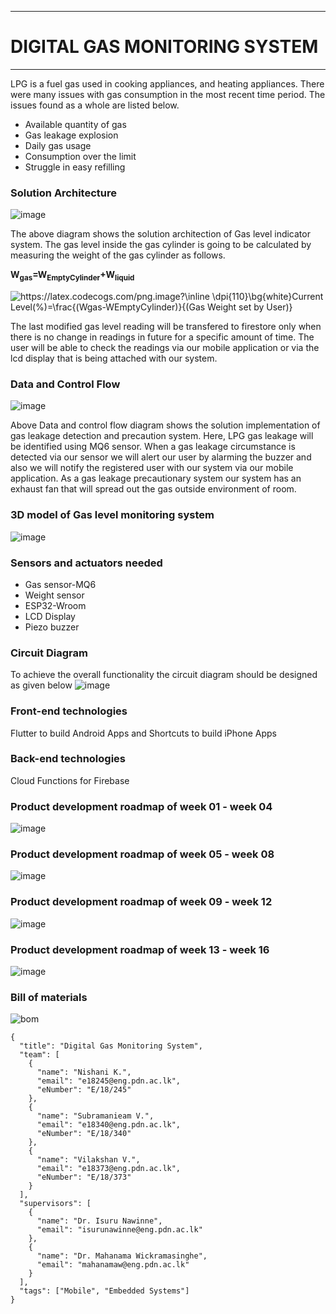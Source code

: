 ___
# DIGITAL GAS MONITORING SYSTEM
___

LPG is a fuel gas used in cooking appliances, and heating appliances. There were many issues with gas consumption in the most recent time period. The issues found as a whole are listed below.
* Available quantity of gas
* Gas leakage explosion
* Daily gas usage
* Consumption over the limit
* Struggle in easy refilling

### Solution Architecture
![image](https://user-images.githubusercontent.com/95094083/204203194-5b5e47a1-138a-475a-9889-5314d6789042.png)

The above diagram shows the solution architection of Gas level indicator system. The gas level inside the gas cylinder is going to be calculated by measuring the weight of the gas cylinder as follows.

**W<sub>gas</sub>=W<sub>EmptyCylinder</sub>+W<sub>liquid</sub>**

<img src="https://latex.codecogs.com/png.image?\inline&space;\dpi{110}\bg{white}Current&space;Level(%)=\frac{(Wgas-WEmptyCylinder)}{(Gas&space;Weight&space;set&space;by&space;User)}" title="https://latex.codecogs.com/png.image?\inline \dpi{110}\bg{white}Current Level(%)=\frac{(Wgas-WEmptyCylinder)}{(Gas Weight set by User)}" />

The last modified gas level reading will be transfered to firestore only when there is no change in readings in future for a specific amount of time. The user will be able to check the readings via our mobile application or via the lcd display that is being attached with our system.


### Data and Control Flow
![image](https://user-images.githubusercontent.com/95094083/204203325-5ba9f899-ed1a-4dba-b335-d2d99da205d1.png)

Above Data and control flow diagram shows the solution implementation of gas leakage detection and precaution system. Here, LPG gas leakage will be identified using MQ6 sensor. When a gas leakage circumstance is detected via our sensor we will alert our user by alarming the buzzer and also we will notify the registered user with our system via our mobile application. As a gas leakage precautionary system our system has an exhaust fan that will spread out the gas outside environment of room.

### 3D model of Gas level monitoring system
![image](https://user-images.githubusercontent.com/95094083/204203522-b9896378-0acf-4e6f-b42d-f61854d931e3.png)

### Sensors and actuators needed
* Gas sensor-MQ6
* Weight sensor
* ESP32-Wroom
* LCD Display 
* Piezo buzzer 

### Circuit Diagram
To achieve the overall functionality the circuit diagram should be designed as given below
![image](https://user-images.githubusercontent.com/95094083/204203765-5c2e0abe-bd20-43ad-9d6a-372a204420b7.png)

### Front-end technologies
Flutter to build Android Apps and Shortcuts to build iPhone Apps

### Back-end technologies
Cloud Functions for Firebase

### Product development roadmap of week 01 - week 04
![image](https://user-images.githubusercontent.com/95094083/204204835-e30f008e-5f93-4dc1-bc82-8686bd5a76e6.png)

### Product development roadmap of week 05 - week 08
![image](https://user-images.githubusercontent.com/95094083/204204779-d91b8ca1-e968-4fe2-964e-e8afd8922ec1.png)

### Product development roadmap of week 09 - week 12
![image](https://user-images.githubusercontent.com/95094083/204204674-72af1380-a943-40f9-9f83-43df88070ec2.png)

### Product development roadmap of week 13 - week 16
![image](https://user-images.githubusercontent.com/95094083/204204735-6fa298ad-5b67-4834-aa77-d6eaccf0da00.png)

### Bill of materials

![bom](https://user-images.githubusercontent.com/73964224/204232440-44c6913c-02ec-44fc-919d-707c433c408d.PNG)

```
{
  "title": "Digital Gas Monitoring System",
  "team": [
    {
      "name": "Nishani K.",
      "email": "e18245@eng.pdn.ac.lk",
      "eNumber": "E/18/245"
    },
    {
      "name": "Subramanieam V.",
      "email": "e18340@eng.pdn.ac.lk",
      "eNumber": "E/18/340"
    },
    {
      "name": "Vilakshan V.",
      "email": "e18373@eng.pdn.ac.lk",
      "eNumber": "E/18/373"
    }
  ],
  "supervisors": [
    {
      "name": "Dr. Isuru Nawinne",
      "email": "isurunawinne@eng.pdn.ac.lk"
    },
    {
      "name": "Dr. Mahanama Wickramasinghe",
      "email": "mahanamaw@eng.pdn.ac.lk"
    }
  ],
  "tags": ["Mobile", "Embedded Systems"]
}
```
